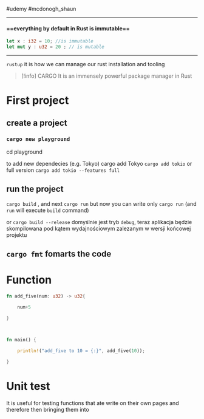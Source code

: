#udemy  #mcdonogh_shaun

---
#### ==everything by default in Rust is immutable==
```rust
let x : i32 = 10; //is immutable
let mut y : u32 = 20 ; // is mutable
```


---
`rustup` it is how we can manage our rust installation and tooling 

>[!info] CARGO
>It is an immensely powerful package manager in Rust

# First project

## create a project
### `cargo new playground`
cd playground

to add new dependecies (e.g. Tokyo)
cargo add Tokyo
`cargo add tokio`
or full version
`cargo add tokio --features full`

## run the project
`cargo build` , and next `cargo run`
but now you can write only `cargo run` (and `run` will execute `build` command)

or 
`cargo build --release`
domyślnie jest tryb `debug`, teraz aplikacja będzie skompilowana pod kątem wydajnościowym zalezanym w wersji końcowej projektu


## `cargo fmt` fomarts the code



# Function
```rust
fn add_five(num: u32) -> u32{

    num+5

}

  

fn main() {

    println!("add_five to 10 = {:}", add_five(10));

}
```


# Unit test
It is useful for testing functions that ate write on their own pages and therefore then bringing them into 









